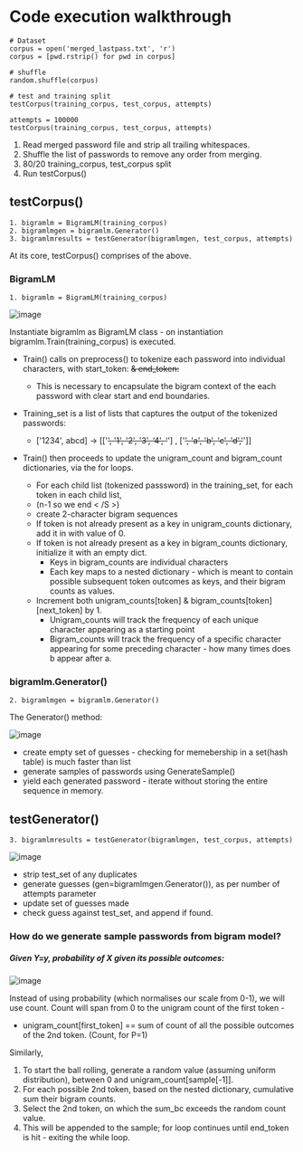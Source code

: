 # Code execution walkthrough
    
    # Dataset
    corpus = open('merged_lastpass.txt', 'r')  
    corpus = [pwd.rstrip() for pwd in corpus]
    
    # shuffle
    random.shuffle(corpus)
    
    # test and training split
    testCorpus(training_corpus, test_corpus, attempts)
    
    attempts = 100000    
    testCorpus(training_corpus, test_corpus, attempts)

1. Read merged password file and strip all trailing whitespaces.
2. Shuffle the list of passwords to remove any order from merging.
3. 80/20 training_corpus, test_corpus split
4. Run testCorpus()

## testCorpus()

    1. bigramlm = BigramLM(training_corpus)
    2. bigramlmgen = bigramlm.Generator()
    3. bigramlmresults = testGenerator(bigramlmgen, test_corpus, attempts)

At its core, testCorpus() comprises of the above. 

### BigramLM
    
    1. bigramlm = BigramLM(training_corpus)
    
  ![image](https://user-images.githubusercontent.com/22549197/161729019-4dcad9f7-2a00-4829-be8f-9e1f66a92c75.png)

Instantiate bigramlm as BigramLM class - on instantiation bigramlm.Train(training_corpus) is executed. 

* Train() calls on preprocess() to tokenize each password into individual characters, with start_token: <S> & end_token: </S>
  * This is necessary to encapsulate the bigram context of the each password with clear start and end boundaries. 
* Training_set is a list of lists that captures the output of the tokenized passwords:
  * ['1234', abcd] ->  [['<S>', '1', '2', '3', ‘4', ‘</S>'] , ['<S>', 'a', 'b', 'c', 'd','</S>']]
  
* Train() then proceeds to update the unigram_count and bigram_count dictionaries, via the for loops.
  * For each child list (tokenized passsword) in the training_set, for each token in each child list, 
  * (n-1 so we end < /S >)
  * create 2-character bigram sequences
  * If token is not already present as a key in unigram_counts dictionary, add it in with value of 0.
  * If token is not already present as a key in bigram_counts dictionary, initialize it with an empty dict. 
    *   Keys in bigram_counts are individual characters
    *   Each key maps to a nested dictionary - which is meant to contain possible subsequent token outcomes as keys, and their bigram counts as values.
  * Increment both unigram_counts[token] & bigram_counts[token][next_token] by 1.
    * Unigram_counts will track the frequency of each unique character appearing as a starting point
    * Bigram_counts will track the frequency of a specific character appearing for some preceding character - how many times does b appear after a.  

### bigramlm.Generator()

    2. bigramlmgen = bigramlm.Generator()

The Generator() method:

![image](https://user-images.githubusercontent.com/22549197/161732173-1461c968-06ee-44a6-b1ae-4bad636257ee.png)

* create empty set of guesses - checking for memebership in a set(hash table) is much faster than list
* generate samples of passwords using GenerateSample()
* yield each generated password - iterate without storing the entire sequence in memory.


## testGenerator()

    3. bigramlmresults = testGenerator(bigramlmgen, test_corpus, attempts)
    
![image](https://user-images.githubusercontent.com/22549197/161738190-9e9f53d3-fa56-49c3-ae82-34c84e5f5666.png)

* strip test_set of any duplicates
* generate guesses (gen=bigramlmgen.Generator()), as per number of attempts parameter
* update set of guesses made
* check guess against test_set, and append if found.




### How do we generate sample passwords from bigram model?

##### Given Y=y, probability of X given its possible outcomes:
![image](https://user-images.githubusercontent.com/22549197/161718423-f4565bfe-8e97-4263-a782-9e1fd004c510.png)

Instead of using probability (which normalises our scale from 0-1), we will use count. 
Count will span from 0 to the unigram count of the first token - 
* unigram_count[first_token] == sum of count of all the possible outcomes of the 2nd token. (Count, for P=1)

Similarly, 

1) To start the ball rolling, generate a random value (assuming uniform distribution), between 0 and unigram_count[sample[-1]].
2) For each possible 2nd token, based on the nested dictionary, cumulative sum their bigram counts.
3) Select the 2nd token, on which the sum_bc exceeds the random count value.
4) This will be appended to the sample; for loop continues until end_token is hit - exiting the while loop.


